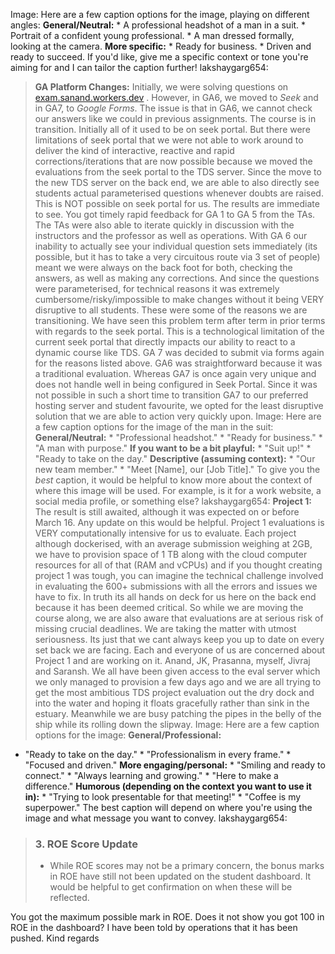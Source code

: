 Image: Here are a few caption options for the image, playing on different
angles: **General/Neutral:** * A professional headshot of a man in a suit. *
Portrait of a confident young professional. * A man dressed formally, looking
at the camera. **More specific:** * Ready for business. * Driven and ready to
succeed. If you'd like, give me a specific context or tone you're aiming for
and I can tailor the caption further!
lakshaygarg654:
> **GA Platform Changes:** Initially, we were solving questions on
> [exam.sanand.workers.dev](https://exam.sanand.workers.dev) . However, in
> GA6, we moved to _Seek_ and in GA7, to _Google Forms_. The issue is that in
> GA6, we cannot check our answers like we could in previous assignments.
The course is in transition. Initially all of it used to be on seek portal.
But there were limitations of seek portal that we were not able to work around
to deliver the kind of interactive, reactive and rapid corrections/iterations
that are now possible because we moved the evaluations from the seek portal to
the TDS server. Since the move to the new TDS server on the back end, we are
able to also directly see students actual parameterised questions whenever
doubts are raised. This is NOT possible on seek portal for us. The results are
immediate to see. You got timely rapid feedback for GA 1 to GA 5 from the TAs.
The TAs were also able to iterate quickly in discussion with the instructors
and the professor as well as operations.
With GA 6 our inability to actually see your individual question sets
immediately (its possible, but it has to take a very circuitous route via 3
set of people) meant we were always on the back foot for both, checking the
answers, as well as making any corrections. And since the questions were
parameterised, for technical reasons it was extremely
cumbersome/risky/impossible to make changes without it being VERY disruptive
to all students. These were some of the reasons we are transitioning. We have
seen this problem term after term in prior terms with regards to the seek
portal. This is a technological limitation of the current seek portal that
directly impacts our ability to react to a dynamic course like TDS.
GA 7 was decided to submit via forms again for the reasons listed above. GA6
was straightforward because it was a traditional evaluation. Whereas GA7 is
once again very unique and does not handle well in being configured in Seek
Portal. Since it was not possible in such a short time to transition GA7 to
our preferred hosting server and student favourite, we opted for the least
disruptive solution that we are able to action very quickly upon.
Image: Here are a few caption options for the image of the man in the suit:
**General/Neutral:** * "Professional headshot." * "Ready for business." * "A
man with purpose." **If you want to be a bit playful:** * "Suit up!" * "Ready
to take on the day." **Descriptive (assuming context):** * "Our new team
member." * "Meet [Name], our [Job Title]." To give you the *best* caption, it
would be helpful to know more about the context of where this image will be
used. For example, is it for a work website, a social media profile, or
something else?
lakshaygarg654:
> **Project 1:** The result is still awaited, although it was expected on or
> before March 16. Any update on this would be helpful.
Project 1 evaluations is VERY computationally intensive for us to evaluate.
Each project although dockerised, with an average submission weighing at 2GB,
we have to provision space of 1 TB along with the cloud computer resources for
all of that (RAM and vCPUs) and if you thought creating project 1 was tough,
you can imagine the technical challenge involved in evaluating the 600+
submissions with all the errors and issues we have to fix. In truth its all
hands on deck for us here on the back end because it has been deemed critical.
So while we are moving the course along, we are also aware that evaluations
are at serious risk of missing crucial deadlines. We are taking the matter
with utmost seriousness. Its just that we cant always keep you up to date on
every set back we are facing.
Each and everyone of us are concerned about Project 1 and are working on it.
Anand, JK, Prasanna, myself, Jivraj and Saransh. We all have been given access
to the eval server which we only managed to provision a few days ago and we
are all trying to get the most ambitious TDS project evaluation out the dry
dock and into the water and hoping it floats gracefully rather than sink in
the estuary. Meanwhile we are busy patching the pipes in the belly of the ship
while its rolling down the slipway.
Image: Here are a few caption options for the image: **General/Professional:**
* "Ready to take on the day." * "Professionalism in every frame." * "Focused
and driven." **More engaging/personal:** * "Smiling and ready to connect." *
"Always learning and growing." * "Here to make a difference." **Humorous
(depending on the context you want to use it in):** * "Trying to look
presentable for that meeting!" * "Coffee is my superpower." The best caption
will depend on where you're using the image and what message you want to
convey.
lakshaygarg654:
> ### 3\. ROE Score Update
>
>   * While ROE scores may not be a primary concern, the bonus marks in ROE
> have still not been updated on the student dashboard. It would be helpful to
> get confirmation on when these will be reflected.
>
You got the maximum possible mark in ROE. Does it not show you got 100 in ROE
in the dashboard? I have been told by operations that it has been pushed.
Kind regards
